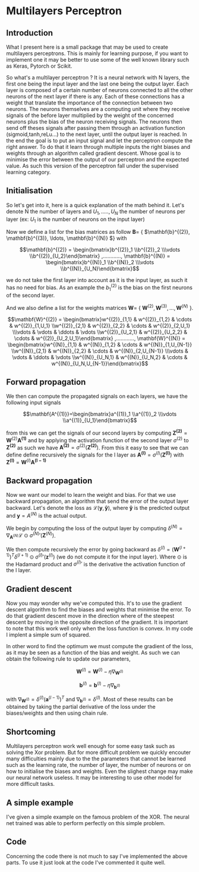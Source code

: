 # Multilayers Perceptron

## Introduction

What I present here is a small package that may be used to create multilayers perceptrons. This is mainly for learning purpose, if you want to implement one it may be better to use some of the well known library such as Keras, Pytorch or Scikit.

So what's a multilayer perceptron ? It is a neural network with N layers, the first one being the input layer and the last one being the output layer. Each layer is composed of a certain number of neurons connected to all the other neurons of the next layer if there is any. Each of these connections has a weight that translate the importance of the connection between two neurons. The neurons themselves are a computing unit where they receive signals of the before layer multiplied by the weight of the concerned neurons plus the bias of the neuron receiving signals. The neurons then send off theses signals after passing them through an activation function (sigmoid,tanh,reLu...) to the next layer, until the output layer is reached. In the end the goal is to put an input signal and let the perceptron compute the right answer. To do that it learn through multiple inputs the right biases and weights through an algorithm called gradient descent. Whose goal is to minimise the error between the output of our perceptron and the expected value. As such this version of the perceptron fall under the supervised learning category.

## Initialisation

So let's get into it, here is a quick explanation of the math behind it. Let's denote N the number of layers and $U_1,.....,U_N$ the number of neurons per layer (ex: $U_1$ is the number of neurons on the input layer)

Now we define a list for the bias matrices as follow $\mathbf{B} =$ { $\mathbf{b}^{(2)}, \mathbf{b}^{(3)}, \ldots, \mathbf{b}^{(N)} $} with
```math 
\mathbf{b}^{(2)} = \begin{bmatrix}b^{(2)}_1 \\b^{(2)}_2 \\\vdots \\b^{(2)}_{U_2}\end{bmatrix}
 ,............,
\mathbf{b}^{(N)} = \begin{bmatrix}b^{(N)}_1 \\b^{(N)}_2 \\\vdots \\b^{(N)}_{U_N}\end{bmatrix}
```
we do not take the first layer into account as it is the input layer, as such it has no need for bias. As an example the $b^{(2)}_1$ is the bias on the first neurons of the second layer.

And we also define a list for the weights matrices $\mathbf{W} =$ { $\mathbf{W}^{(2)}, \mathbf{W}^{(3)}, \ldots, \mathbf{W}^{(N)}$ }.
```math
\mathbf{W}^{(2)} = \begin{bmatrix}w^{(2)}_{1,1} & w^{(2)}_{1,2} & \cdots & w^{(2)}_{1,U_1} \\w^{(2)}_{2,1} & w^{(2)}_{2,2} & \cdots & w^{(2)}_{2,U_1} \\\vdots & \vdots & \ddots & \vdots \\w^{(2)}_{U_2,1} & w^{(2)}_{U_2,2} & \cdots & w^{(2)}_{U_2,U_1}\end{bmatrix}
 ,............,
\mathbf{W}^{(N)} = \begin{bmatrix}w^{(N)}_{1,1} & w^{(N)}_{1,2} & \cdots & w^{(N)}_{1,U_{N-1}} \\w^{(N)}_{2,1} & w^{(N)}_{2,2} & \cdots & w^{(N)}_{2,U_{N-1}} \\\vdots & \vdots & \ddots & \vdots \\w^{(N)}_{U_N,1} & w^{(N)}_{U_N,2} & \cdots & w^{(N)}_{U_N,U_{N-1}}\end{bmatrix}
```
## Forward propagation

We then can compute the propagated signals on each layers, we have the following input signals 
```math 
\mathbf{A^{(1)}}=\begin{bmatrix}a^{(1)}_1 \\a^{(1)}_2 \\\vdots \\a^{(1)}_{U_1}\end{bmatrix}
```
from this we can get the signals of our second layers by computing $\mathbf{Z^{(2)}}=\mathbf{W}^{(2)}\mathbf{A^{(1)}}$ and by applying the activation function of the second layer $\sigma^{(2)}$ to $\mathbf{Z^{(2)}}$ as such we have $\mathbf{A^{(2)}}=\sigma^{(2)}(\mathbf{Z^{(2)}})$. From this it easy to see that we can define define recursively the signals for the l layer as  $\mathbf{A^{(l)}}=\sigma^{(l)}(\mathbf{Z^{(l)}})$ with $\mathbf{Z^{(l)}}=\mathbf{W}^{(l)}\mathbf{A^{(l-1)}}$

## Backward propagation

Now we want our model to learn the weight and bias. For that we use backward propagation, an algorithm that send the error of the output layer backward. Let's denote the loss as $\mathcal{L}(\mathbf{y}, \mathbf{\hat{y}})$, where $\mathbf{\hat{y}}$ is the predicted output and $\mathbf{y}=A^{(N)}$ is the actual output.

We begin by computing the loss of the output layer by computing $\delta^{(N)} = \nabla_{\mathbf{A}^{(N)}} \mathcal{L} \odot \sigma^{(N)}{'}(\mathbf{Z}^{(N)})$. 

We then compute recursively the error by going backward as $\delta^{(l)} = (\mathbf{W}^{(l+1)})^T \delta^{(l+1)} \odot \sigma^{(l)}{'}(\mathbf{z}^{(l)})$ (we do not compute it for the input layer). Where $\odot$ is the Hadamard product and $\sigma^{(l)}{'}$ is the derivative the activation function of the l layer.

## Gradient descent

Now you may wonder why we've computed this. It's to use the gradient descent algorithm to find the biases and weights that minimise the error. To do that gradient descent move in the direction where of the steepest descent by moving in the opposite direction of the gradient. It is important to note that this work well only when the loss function is convex. In my code I implent a simple sum of squared.

In other word to find the optimum we must compute the gradient of the loss, as it may be seen as a function of the bias and weight. As such we can obtain the following rule to update our 
parameters,

$$\mathbf{W}^{(l)} = \mathbf{W}^{(l)} - \eta \nabla_{\mathbf{W}^{(l)}}$$

$$\mathbf{b}^{(l)} = \mathbf{b}^{(l)} - \eta \nabla_{\mathbf{b}^{(l)}}$$

with $\nabla_{\mathbf{W}^{(l)}} = \delta^{(l)} (\mathbf{a}^{(l-1)})^T$ and $\nabla_{\mathbf{b}^{(l)}} = \delta^{(l)}$. Most of these results can be obtained by taking the partial derivative of the loss under the biases/weights and then using chain rule.

## Shortcoming

Multilayers perceptron work well enough for some easy task such as solving the Xor problem. But for more difficult problem we quickly encouter many difficulties mainly due to the the parameters that cannot be learned such as the learning rate, the number of layer, the number of neurons or on how to initialise the biases and weights. Even the slighest change may make our neural network useless. It may be interesting to use other model for more difficult tasks. 

## A simple example

I've given a simple example on the famous problem of the XOR. The neural net trained was able to perform perfectly on this simple problem.

## Code

Concerning the code there is not much to say I've implemented the above parts. To use it just look at the code I've commented it quite well.


